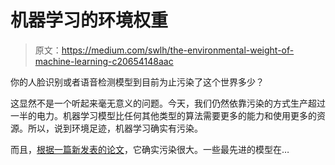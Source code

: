 # 机器学习的环境权重

> 原文：<https://medium.com/swlh/the-environmental-weight-of-machine-learning-c20654148aac>

你的人脸识别或者语音检测模型到目前为止污染了这个世界多少？

这显然不是一个听起来毫无意义的问题。今天，我们仍然依靠污染的方式生产超过一半的电力。机器学习模型比任何其他类型的算法需要更多的能力和使用更多的资源。所以，说到环境足迹，机器学习确实有污染。

而且，[根据一篇新发表的论文](https://arxiv.org/abs/1906.02243)，它确实污染很大。一些最先进的模型在…